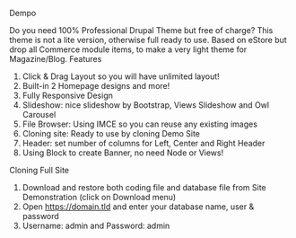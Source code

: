 Dempo

Do you need 100% Professional Drupal Theme but free of charge? This theme is not a lite version, otherwise full ready to use. Based on eStore but drop all Commerce module items, to make a very light theme for Magazine/Blog.
Features

1. Click & Drag Layout so you will have unlimited layout!
2. Built-in 2 Homepage designs and more!
3. Fully Responsive Design
4. Slideshow: nice slideshow by Bootstrap, Views Slideshow and Owl Carousel
6. File Browser: Using IMCE so you can reuse any existing images
6. Cloning site: Ready to use by cloning Demo Site
7. Header: set number of columns for Left, Center and Right Header
8. Using Block to create Banner, no need Node or Views!

Cloning Full Site

1. Download and restore both coding file and database file from Site Demonstration (click on Download menu)
2. Open https://domain.tld and enter your database name, user & password
3. Username: admin and Password: admin
